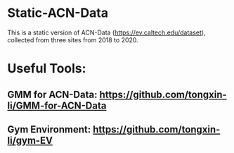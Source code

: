 # Static-ACN-Data
This is a static version of ACN-Data (https://ev.caltech.edu/dataset), collected from three sites from 2018 to 2020.

# Useful Tools:

## GMM for ACN-Data: https://github.com/tongxin-li/GMM-for-ACN-Data

## Gym Environment: https://github.com/tongxin-li/gym-EV
